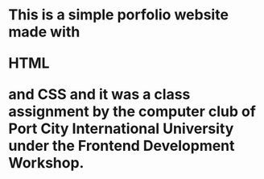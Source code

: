 <h1>This is a simple porfolio website made with <p color="red">HTML</p> and CSS and it was a class assignment by the computer club of Port City International University under the Frontend Development Workshop.</h1>
